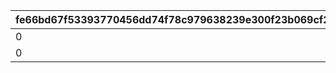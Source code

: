 |fe66bd67f53393770456dd74f78c979638239e300f23b069cf24ce14a2c112b0|ab776c03893153a6fd1f4960c80fde4744a2484c178b57d512cf2fe3710eec01|f6f9a8608177b96eeec06fe31f131572ace1ce8b1b7fbb59bcd1fb73b9f3f86f|e091d02b8b4caffde4c1702a33e2f141fcb6c6115e40037208af5f229bddee3a|aec1b12f5ab75cd3454558bfc517c0e4e2d609ab79f897e3d7b7126b7422a936|5bde9110812bb3828a4e49df2c0f200ff0c35ac13106e21e04cfbb0c659b4db4|94cf3e66fdb69862b9fe969c25ea93c71422cd7141224cf2e0a6d4113070e936|e5e6a50618b6d09160249f1fc187a33e131dde0107eebfa1d233b679dccd15ad|beb04ddb9bd1865182951e34ccece98437a1fa4525b52c87d57b1c2747d51e89|1767909f622623cdd7ff252dec1d1c86a56d9b6f828efcbefdd170673a7c1715|dd94fe87d879508db00e1f90fd832389f85721e92dbca67d8a61aadd9f7d201d|01bb5b83030b635d1709b7f229eca4a34281415ea4ede627881dd517e6ac8d5f|9f3ff5e436174429d5b403936d3306fca6a732cf8d72c914e799819cdaf80eb3|d9993e34a570fb31ac9f7602ed7b86d15d9252029d4538f8a51ef0f2389dd011|6b6588c0b083bf246f698831ab8f87a077293f2f435a820130ee3fe927925405|1ca48a11df7bb3bea64863aa0a8f4d4414e03cd311bbf4639d7221de6780acdd|aebf1e5f5c046cdeca7a8b3aa709f67a4fe2285ff9eb6fda2d44da9ae2a456ba|9a42a92cca6a59263c8cda9becf6de8076507ee213ee27cc05ae5222890bd99c|
| --- | --- | --- | --- | --- | --- | --- | --- | --- | --- | --- | --- | --- | --- | --- | --- | --- | --- |
|0|0|30|1|0|1|1|1|0|0|0|1|1001|300|0|1|30|3|
|0|0|30|1|0|1|1|1|0|0|0|1|1002|300|0|1|30|6|